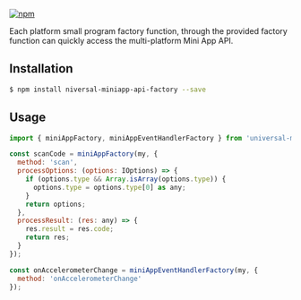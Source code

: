 [![npm](https://img.shields.io/npm/v/universal-miniapp-api-factory.svg)](https://www.npmjs.com/package/universal-miniapp-api-factory)

Each platform small program factory function, through the provided factory function can quickly access the multi-platform Mini App API.

## Installation

```bash
$ npm install niversal-miniapp-api-factory --save
```

## Usage

```js
import { miniAppFactory, miniAppEventHandlerFactory } from 'universal-miniapp-api-factory';

const scanCode = miniAppFactory(my, {
  method: 'scan',
  processOptions: (options: IOptions) => {
    if (options.type && Array.isArray(options.type)) {
      options.type = options.type[0] as any;
    }
    return options;
  },
  processResult: (res: any) => {
    res.result = res.code;
    return res;
  }
});

const onAccelerometerChange = miniAppEventHandlerFactory(my, {
  method: 'onAccelerometerChange'
});
```
